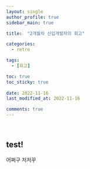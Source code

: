 ```yaml
---
layout: single
author_profile: true
sidebar_main: true

title:  "2개월차 신입개발자의 회고"

categories:
  - retro

tags:
  - [회고]

toc: true
toc_sticky: true
 
date: 2022-11-16
last_modified_at: 2022-11-16

comments: true
---
```

<br>

## test!

어쩌구 저저꾸 